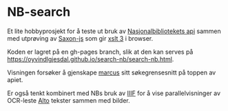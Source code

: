 # NB-search

Et lite hobbyprosjekt for å teste ut bruk av [Nasjonalbibliotekets api](https://www.nb.no/services/search/v2/) sammen med utprøving av [Saxon-js](http://www.saxonica.com/saxon-js/index.xml) som gir [xslt 3](https://www.w3.org/TR/xslt-30/) i browser. 

Koden er lagret på en gh-pages branch, slik at den kan serves på https://oyvindlgjesdal.github.io/search-nb/search-nb.html.

Visningen forsøker å gjenskape [marcus](http://marcus.uib.no/search) sitt søkegrensesnitt på toppen av apiet.
 
Er også tenkt kombinert med NBs bruk av [IIIF](http://iiif.io/) for å vise parallelvisninger av OCR-leste [Alto](http://www.loc.gov/standards/alto/) tekster sammen med bilder.
